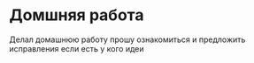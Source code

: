 # Домшняя работа
Делал домашнюю работу прошу ознакомиться и предложить исправления если есть у кого идеи 